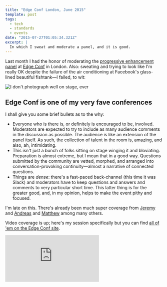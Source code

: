 ```yaml
---
title: "Edge Conf London, June 2015"
template: post
tags:
  - tech
  - standards
  - events
date: "2015-07-27T01:05:34.321Z"
excerpt: |
  In which I sweat and moderate a panel, and it is good.
---
```


Last month I had the honor of moderating the [progressive enhancement panel](https://docs.google.com/document/d/1aSjbz1A2ifV5Xu-pYx-SGiweaihwZ74R79PXeAJxJh8/edit) at [Edge Conf](https://edgeconf.com/2015-london) in London. Also: sweating and trying to look like I'm really OK despite the failure of the air conditioning at Facebook's glass-lined beautiful fishtank—I failed, to wit:

![I don't photograph well on stage, ever](https://edgeconf.com/images/events/2015-london/photos/EdgeConf2105-129.jpg)

## Edge Conf is one of my very fave conferences

I shall give you some brief bullets as to the why:

- Everyone who is there is, or definitely is encouraged to be, involved. Moderators are expected to try to include as many audience comments in the discussion as possible. The audience is like an extension of the panel itself. As such, the collection of talent in the room is, amazing, and also, ah, intimidating.
- This isn't just a bunch of folks sitting on stage winging it and bloviating. Preparation is almost extreme, but I mean that in a good way. Questions submitted by the community are vetted, morphed, and arranged into conversation-provoking continuity—almost a narrative of connected questions.
- Things are _dense_: there's a fast-paced back-channel (this time it was Slack) and moderators have to keep questions and answers and comments to very particular short time. This latter thing is for the greater good, and, in my opinion, helps to make the event pithy and focused.

I'm late on this. There's already been much super coverage from [Jeremy](https://adactio.com/journal/9195) and [Andreas](https://dev.opera.com/blog/js-open-day-edge-conf/) and [Matthew](http://words.tofumatt.com/2015/07/16/edgeconf-2015-london/) among many others.

Video coverage is up; here's my session specifically but you can find [all of 'em on the Edge Conf site](https://edgeconf.com/2015-london).

<iframe src="https://www.youtube.com/embed/lDNKs_6ptss?rel=0" frameborder="0" allowfullscreen></iframe>
